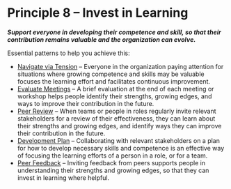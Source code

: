 [:menu-title]: # "Invest in Learning"

# Principle 8 – Invest in Learning


**_Support everyone in developing their competence and skill, so that their contribution remains valuable and the organization can evolve._**

Essential patterns to help you achieve this:

-   [Navigate via Tension](section:navigate-via-tension) – Everyone in the organization paying attention for situations where growing competence and skills may be valuable focuses the learning effort and facilitates continuous improvement.
-   [Evaluate Meetings](section:evaluate-meetings) – A brief evaluation at the end of each meeting or workshop helps people identify their strengths, growing edges, and ways to improve their contribution in the future.
-   [Peer Review](section:peer-review) – When teams or people in roles regularly invite relevant stakeholders for a review of their effectiveness, they can learn about their strengths and growing edges, and identify ways they can improve their contribution in the future.
-   [Development Plan](section:development-plan) – Collaborating with relevant stakeholders on a plan for how to develop necessary skills and competence is an effective way of focusing the learning efforts of a person in a role, or for a team.
-   [Peer Feedback](section:peer-feedback) – Inviting feedback from peers supports people in understanding their strengths and growing edges, so that they can invest in learning where helpful.
